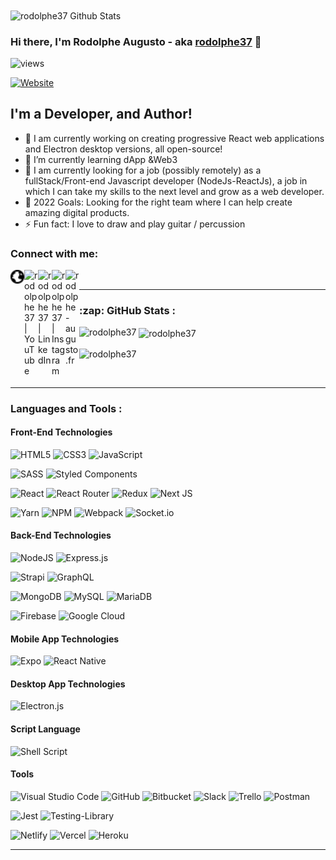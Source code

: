 <img align="center" height="130px" alt="rodolphe37 Github Stats" src="https://imgur.com/y5S62AN.jpg" />


### Hi there, I'm Rodolphe Augusto - aka [rodolphe37][website] 👋
![views](https://komarev.com/ghpvc/?username=rodolphe37&label=PROFILE+VIEWS)

[![Website](https://i.imgur.com/xSu6S5v.png)](https://rodolphe-augusto.fr)


## I'm a Developer, and Author!

- 🔭 I am currently working on creating progressive React web applications and Electron desktop versions, all open-source!
- 🌱 I’m currently learning dApp &Web3
- 👯 I am currently looking for a job (possibly remotely) as a fullStack/Front-end Javascript developer (NodeJs-ReactJs),
     a job in which I can take my skills to the next level and grow as a web developer.
- 🥅 2022 Goals: Looking for the right team where I can help create amazing digital products.
- ⚡ Fun fact: I love to draw and play guitar / percussion


### Connect with me:

[<img align="left" alt="rodolphe-augusto.fr" width="22px" src="https://raw.githubusercontent.com/iconic/open-iconic/master/svg/globe.svg" />][website]
[<img align="left" alt="rodolphe37 | YouTube" width="22px" src="https://cdn.jsdelivr.net/npm/simple-icons@v3/icons/youtube.svg" />][youtube]
[<img align="left" alt="rodolphe37 | LinkedIn" width="22px" src="https://cdn.jsdelivr.net/npm/simple-icons@v3/icons/linkedin.svg" />][linkedin]
[<img align="left" alt="rodolphe37 | Instagram" width="22px" src="https://cdn.jsdelivr.net/npm/simple-icons@v3/icons/instagram.svg" />][instagram]
[<img align="left" alt="rodolphe-augusto.fr" width="22px" src="https://cdn.jsdelivr.net/npm/simple-icons@v3/icons/facebook.svg" />][facebook]

<br />

---

  <h3 align="left">:zap: GitHub Stats : </h3>

<p><img align="left" src="https://github-readme-stats.rodolphe37.vercel.app/api/top-langs?username=rodolphe37&show_icons=true&locale=en&layout=compact" alt="rodolphe37" /></p>

<p>&nbsp;<img align="center" src="https://github-readme-stats.rodolphe37.vercel.app/api?username=rodolphe37&show_icons=true&locale=en" alt="rodolphe37" /></p>

<p><img align="center" src="https://github-readme-streak-stats.herokuapp.com/?user=rodolphe37&" alt="rodolphe37" /></p>

<br />

---

<h3 align="left">Languages and Tools :</h3>

<h4>Front-End Technologies</h4>

![HTML5](https://img.shields.io/badge/html5-%23E34F26.svg?style=for-the-badge&logo=html5&logoColor=white)
![CSS3](https://img.shields.io/badge/css3-%231572B6.svg?style=for-the-badge&logo=css3&logoColor=white)
![JavaScript](https://img.shields.io/badge/javascript-%23323330.svg?style=for-the-badge&logo=javascript&logoColor=%23F7DF1E)

![SASS](https://img.shields.io/badge/SASS-hotpink.svg?style=for-the-badge&logo=SASS&logoColor=white)
![Styled Components](https://img.shields.io/badge/styled--components-DB7093?style=for-the-badge&logo=styled-components&logoColor=white)

![React](https://img.shields.io/badge/react-%2320232a.svg?style=for-the-badge&logo=react&logoColor=%2361DAFB)
![React Router](https://img.shields.io/badge/React_Router-CA4245?style=for-the-badge&logo=react-router&logoColor=white)
![Redux](https://img.shields.io/badge/redux-%23593d88.svg?style=for-the-badge&logo=redux&logoColor=white)
![Next JS](https://img.shields.io/badge/Next-black?style=for-the-badge&logo=next.js&logoColor=white)

![Yarn](https://img.shields.io/badge/yarn-%232C8EBB.svg?style=for-the-badge&logo=yarn&logoColor=white)
![NPM](https://img.shields.io/badge/NPM-%23000000.svg?style=for-the-badge&logo=npm&logoColor=white)
![Webpack](https://img.shields.io/badge/webpack-%238DD6F9.svg?style=for-the-badge&logo=webpack&logoColor=black)
![Socket.io](https://img.shields.io/badge/Socket.io-black?style=for-the-badge&logo=socket.io&badgeColor=010101)


<h4>Back-End Technologies</h4>

![NodeJS](https://img.shields.io/badge/node.js-6DA55F?style=for-the-badge&logo=node.js&logoColor=white)
![Express.js](https://img.shields.io/badge/express.js-%23404d59.svg?style=for-the-badge&logo=express&logoColor=%2361DAFB)

![Strapi](https://img.shields.io/badge/strapi-%232E7EEA.svg?style=for-the-badge&logo=strapi&logoColor=white)
![GraphQL](https://img.shields.io/badge/-GraphQL-E10098?style=for-the-badge&logo=graphql&logoColor=white)

![MongoDB](https://img.shields.io/badge/MongoDB-%234ea94b.svg?style=for-the-badge&logo=mongodb&logoColor=white)
![MySQL](https://img.shields.io/badge/mysql-%2300f.svg?style=for-the-badge&logo=mysql&logoColor=white)
![MariaDB](https://img.shields.io/badge/MariaDB-003545?style=for-the-badge&logo=mariadb&logoColor=white)

![Firebase](https://img.shields.io/badge/firebase-%23039BE5.svg?style=for-the-badge&logo=firebase)
![Google Cloud](https://img.shields.io/badge/GoogleCloud-%234285F4.svg?style=for-the-badge&logo=google-cloud&logoColor=white)


<h4>Mobile App Technologies</h4>

![Expo](https://img.shields.io/badge/expo-1C1E24?style=for-the-badge&logo=expo&logoColor=#D04A37)
![React Native](https://img.shields.io/badge/react_native-%2320232a.svg?style=for-the-badge&logo=react&logoColor=%2361DAFB)

<h4>Desktop App Technologies</h4>

![Electron.js](https://img.shields.io/badge/Electron-191970?style=for-the-badge&logo=Electron&logoColor=white)

<h4>Script Language</h4>

![Shell Script](https://img.shields.io/badge/shell_script-%23121011.svg?style=for-the-badge&logo=gnu-bash&logoColor=white)


<h4>Tools</h4>

![Visual Studio Code](https://img.shields.io/badge/Visual%20Studio%20Code-0078d7.svg?style=for-the-badge&logo=visual-studio-code&logoColor=white)
![GitHub](https://img.shields.io/badge/github-%23121011.svg?style=for-the-badge&logo=github&logoColor=white)
![Bitbucket](https://img.shields.io/badge/bitbucket-%230047B3.svg?style=for-the-badge&logo=bitbucket&logoColor=white)
![Slack](https://img.shields.io/badge/Slack-4A154B?style=for-the-badge&logo=slack&logoColor=white)
![Trello](https://img.shields.io/badge/Trello-%23026AA7.svg?style=for-the-badge&logo=Trello&logoColor=white)
![Postman](https://img.shields.io/badge/Postman-FF6C37?style=for-the-badge&logo=postman&logoColor=white)

![Jest](https://img.shields.io/badge/-jest-%23C21325?style=for-the-badge&logo=jest&logoColor=white)
![Testing-Library](https://img.shields.io/badge/-TestingLibrary-%23E33332?style=for-the-badge&logo=testing-library&logoColor=white)

![Netlify](https://img.shields.io/badge/netlify-%23000000.svg?style=for-the-badge&logo=netlify&logoColor=#00C7B7)
![Vercel](https://img.shields.io/badge/vercel-%23000000.svg?style=for-the-badge&logo=vercel&logoColor=white)
![Heroku](https://img.shields.io/badge/heroku-%23430098.svg?style=for-the-badge&logo=heroku&logoColor=white)

---


[website]: https://rodolphe-augusto.fr
[youtube]: https://www.youtube.com/channel/UCfE6fziUhgiiT2ZuxUud6oQ/playlists
[instagram]: https://www.instagram.com/rodolphelakotaspirit/
[linkedin]: https://www.linkedin.com/in/rodolphe-augusto-d%C3%A9veloppeur-full-stack-javascript-react-node-1a20b759/
[facebook]: https://www.facebook.com/rodolphe.augusto.7

